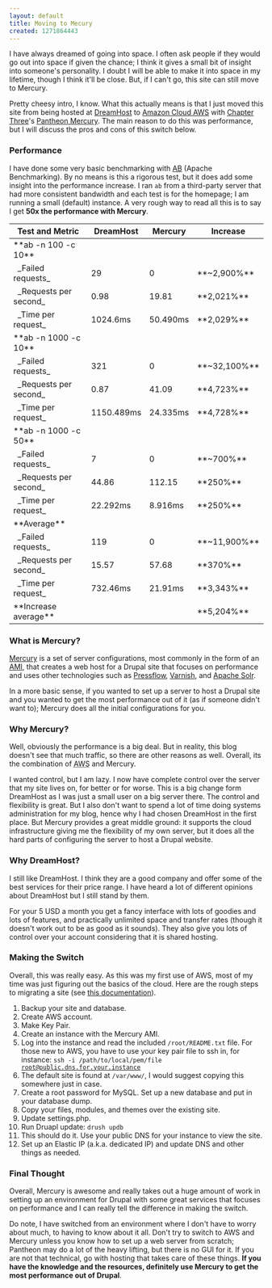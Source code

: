 ```yaml
---
layout: default
title: Moving to Mecury
created: 1271864443
---
```

I have always dreamed of going into space.  I often ask people if they would go out into space if given the chance; I think it gives a small bit of insight into someone's personality.  I doubt I will be able to make it into space in my lifetime, though I think it'll be close.  But, if I can't go, this site can still move to Mercury.

Pretty cheesy intro, I know.  What this actually means is that I just moved this site from being hosted at [DreamHost](http://dreamhost.com/) to [Amazon Cloud AWS](http://aws.amazon.com/) with [Chapter Three](http://www.chapterthree.com/)'s [Pantheon Mercury](http://getpantheon.com/).  The main reason to do this was performance, but I will discuss the pros and cons of this switch below.

### Performance ###

I have done some very basic benchmarking with [AB](http://httpd.apache.org/docs/2.0/programs/ab.html) (Apache Benchmarking).  By no means is this a rigorous test, but it does add some insight into the performance increase.  I ran <code>ab</code> from a third-party server that had more consistent bandwidth and each test is for the homepage; I am running a small (default) instance.  A very rough way to read all this is to say I get **50x the performance with Mercury**.

<table>
<thead>
<tr><th>Test and Metric</th><th>DreamHost</th><th>Mercury</th><th>Increase</th></tr>
</thead>
<tbody>
<tr><td>**ab -n 100 -c 10**</td><td colspan="3"></td></tr>
<tr><td>&nbsp;&nbsp;_Failed requests_</td><td>29</td><td>0</td><td>**~2,900%**</td></tr>
<tr><td>&nbsp;&nbsp;_Requests per second_</td><td>0.98</td><td>19.81</td><td>**2,021%**</td></tr>
<tr><td>&nbsp;&nbsp;_Time per request_</td><td>1024.6ms</td><td>50.490ms</td><td>**2,029%**</td></tr>
<tr><td>**ab -n 1000 -c 10**</td><td colspan="3"></td></tr>
<tr><td>&nbsp;&nbsp;_Failed requests_</td><td>321</td><td>0</td><td>**~32,100%**</td></tr>
<tr><td>&nbsp;&nbsp;_Requests per second_</td><td>0.87</td><td>41.09</td><td>**4,723%**</td></tr>
<tr><td>&nbsp;&nbsp;_Time per request_</td><td>1150.489ms</td><td>24.335ms</td><td>**4,728%**</td></tr>
<tr><td>**ab -n 1000 -c 50**</td><td colspan="3"></td></tr>
<tr><td>&nbsp;&nbsp;_Failed requests_</td><td>7</td><td>0</td><td>**~700%**</td></tr>
<tr><td>&nbsp;&nbsp;_Requests per second_</td><td>44.86</td><td>112.15</td><td>**250%**</td></tr>
<tr><td>&nbsp;&nbsp;_Time per request_</td><td>22.292ms</td><td>8.916ms</td><td>**250%**</td></tr>
<tr><td>**Average**</td><td colspan="3"></td></tr>
<tr><td>&nbsp;&nbsp;_Failed requests_</td><td>119</td><td>0</td><td>**~11,900%**</td></tr>
<tr><td>&nbsp;&nbsp;_Requests per second_</td><td>15.57</td><td>57.68</td><td>**370%**</td></tr>
<tr><td>&nbsp;&nbsp;_Time per request_</td><td>732.46ms</td><td>21.91ms</td><td>**3,343%**</td></tr>
<tr><td>**Increase average**</td><td></td><td></td><td>**5,204%**</td></tr>
</tbody>
</table>

### What is Mercury? ###

[Mercury](http://getpantheon.com/mercury/what-is-mercury) is a set of server configurations, most commonly in the form of an [AMI](http://en.wikipedia.org/wiki/Amazon_Machine_Image), that creates a web host for a Drupal site that focuses on performance and uses other technologies such as [Pressflow](http://pressflow.org/), [Varnish](http://varnish-cache.org/), and [Apache Solr](http://lucene.apache.org/solr/).

In a more basic sense, if you wanted to set up a server to host a Drupal site and you wanted to get the most performance out of it (as if someone didn't want to); Mercury does all the initial configurations for you.

### Why Mercury? ###

Well, obviously the performance is a big deal.  But in reality, this blog doesn't see that much traffic, so there are other reasons as well.  Overall, its the combination of <acronym title="Amazon Web Services">AWS</acronym> and Mercury.

I wanted control, but I am lazy.  I now have complete control over the server that my site lives on, for better or for worse.  This is a big change form DreamHost as I was just a small user on a big server there.  The control and flexibility is great.  But I also don't want to spend a lot of time doing systems administration for my blog, hence why I had chosen DreamHost in the first place.  But Mercury provides a great middle ground: it supports the cloud infrastructure giving me the flexibility of my own server, but it does all the hard parts of configuring the server to host a Drupal website.

### Why DreamHost? ###

I still like DreamHost.  I think they are a good company and offer some of the best services for their price range.  I have heard a lot of different opinions about DreamHost but I still stand by them.

For your 5 USD a month you get a fancy interface with lots of goodies and lots of features, and practically unlimited space and transfer rates (though it doesn't work out to be as good as it sounds).  They also give you lots of control over your account considering that it is shared hosting.

### Making the Switch ###

Overall, this was really easy.  As this was my first use of AWS, most of my time was just figuring out the basics of the cloud.  Here are the rough steps to migrating a site (see [this documentation](http://groups.drupal.org/node/33078)).

1. Backup your site and database.
1. Create AWS account.
1. Make Key Pair.
1. Create an instance with the Mercury AMI.
1. Log into the instance and read the included <code lang="bash">/root/README.txt</code> file.  For those new to AWS, you have to use your key pair file to ssh in, for instance: <code lang="bash">ssh -i /path/to/local/pem/file root@public.dns.for.your.instance</code>
1. The default site is found at <code lang="bash">/var/www/</code>, I would suggest copying this somewhere just in case.
1. Create a root password for MySQL.  Set up a new database and put in your database dump.
1. Copy your files, modules, and themes over the existing site.
1. Update settings.php.
1. Run Druapl update: <code lang="bash">drush updb</code>
1. This should do it.  Use your public DNS for your instance to view the site.
1. Set up an Elastic IP (a.k.a. dedicated IP) and update DNS and other things as needed.

### Final Thought ###

Overall, Mercury is awesome and really takes out a huge amount of work in setting up an environment for Drupal with some great services that focuses on performance and I can really tell the difference in making the switch.

Do note, I have switched from an environment where I don't have to worry about much, to having to know about it all.  Don't try to switch to AWS and Mercury unless you know how to set up a web server from scratch; Pantheon may do a lot of the heavy lifting, but there is no GUI for it.  If you are not that technical, go with hosting that takes care of these things.  **If you have the knowledge and the resources, definitely use Mercury to get the most performance out of Drupal**.
